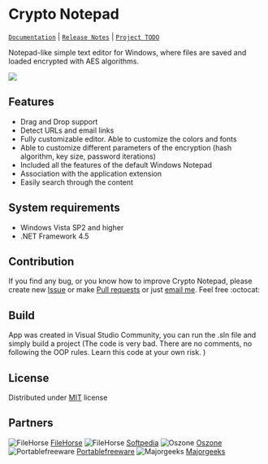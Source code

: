 # Crypto Notepad
[`Documentation`](https://github.com/Sigmanor/Crypto-Notepad/wiki/Documentation-%28ENG%29) | [`Release Notes`](https://github.com/Sigmanor/Crypto-Notepad/wiki/Release-Notes) | [`Project TODO`](https://github.com/Sigmanor/Crypto-Notepad/wiki/TODO)

Notepad-like simple text editor for Windows, where files are saved and loaded encrypted with AES algorithms.

![](http://i.imgur.com/edLLh8v.png)

## Features

* Drag and Drop support
* Detect URLs and email links
* Fully customizable editor. Able to customize the colors and fonts  
* Able to customize different parameters of the encryption (hash algorithm, key size, password iterations)  
* Included all the features of the default Windows Notepad  
* Association with the application extension
* Easily search through the content

## System requirements
* Windows Vista SP2 and higher
* .NET Framework 4.5

## Contribution
If you find any bug, or you know how to improve Crypto Notepad, please create new  [Issue](https://github.com/Sigmanor/Crypto-Notepad/issues/new) or make [Pull requests](https://github.com/Sigmanor/Crypto-Notepad/pulls) or just [email me](mailto:sigmanor@gmail.com). Feel free :octocat:

## Build
App was created in Visual Studio Community, you can run the .sln file and simply build a project (The code is very bad. There are no comments, no following the OOP rules. Learn this code at your own risk. )

## License
Distributed under [MIT](https://github.com/Sigmanor/Crypto-Notepad/blob/master/LICENSE) license

## Partners
![FileHorse](http://i.imgur.com/o5hgnav.png) [FileHorse](http://www.filehorse.com/download-crypto-notepad/) ![FileHorse](http://i.imgur.com/mPpwppP.png) [Softpedia](http://www.softpedia.com/get/Office-tools/Text-editors/Crypto-Notepad.shtml) ![Oszone](http://i.imgur.com/ObA9pjn.png) [Oszone](http://soft.oszone.net/program/17444/Crypto_Notepad/) ![Portablefreeware](http://i.imgur.com/7v2GHXE.png) [Portablefreeware](https://www.portablefreeware.com/index.php?id=2873) ![Majorgeeks](http://i.imgur.com/qQr5IZv.png) [Majorgeeks](http://www.majorgeeks.com/files/details/crypto_notepad.html)